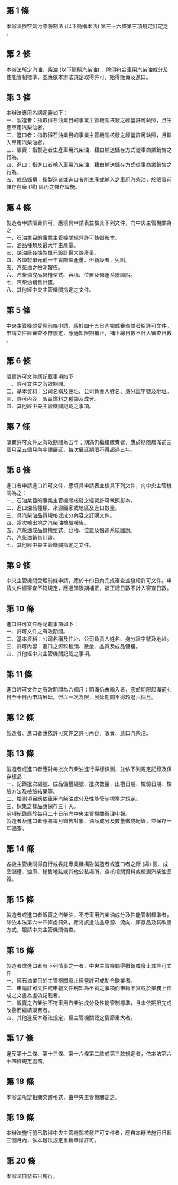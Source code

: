 第 1 條
-------
本辦法依空氣污染防制法 (以下簡稱本法) 第三十六條第三項規定訂定之  
。

第 2 條
-------
本辦法所定汽油、柴油 (以下簡稱汽柴油) ，除須符合車用汽柴油成分及  
性能管制標準，並應依本辦法規定取得許可，始得販賣及進口。

第 3 條
-------
本辦法專用名詞定義如下：  
一、製造者：指取得石油業目的事業主管機關核發之經營許可執照，且生  
    產車用汽柴油者。  
二、進口者：指取得石油業目的事業主管機關核發之經營許可執照，且輸  
    入車用汽柴油者。  
三、販賣：指製造者生產車用汽柴油，藉由輸送儲存方式從事商業銷售之  
    行為。  
四、進口：指進口者輸入車用汽柴油，藉由輸送儲存方式從事商業銷售之  
    行為。  
五、成品儲槽：指製造者或進口者所生產或輸入之車用汽柴油，於販賣前  
    儲存在廠 (場) 區內之儲存設施。

第 4 條
-------
製造者申請販賣許可，應填具申請表並檢具下列文件，向中央主管機關為  
之：  
一、石油業目的事業主管機關經營許可執照影本。  
二、油品種類及最大年生產量。  
三、煉油廠各煉製單元設計最大煉產量。  
四、各煉製單元前一年實際煉產量。但新設者，免附。  
五、汽柴油之檢測報告。  
六、汽柴油成品儲槽型式、容積、位置及儲運系統圖說。  
七、汽柴油銷售計畫。  
八、其他經中央主管機關指定之文件。

第 5 條
-------
中央主管機關受理前條申請，應於四十五日內完成審查並發給許可文件。  
申請文件經審查不符規定，應通知限期補正，補正總日數不計入審查日數  
。

第 6 條
-------
販賣許可文件應記載事項如下：  
一、許可文件之有效期間。  
二、基本資料：公司名稱及住址、公司負責人姓名、身分證字號及地址。  
三、許可內容：販賣燃料之種類及成分。  
四、其他經中央主管機關記載之事項。

第 7 條
-------
販賣許可文件之有效期間為五年；期滿仍繼續販賣者，應於期限屆滿前三  
個月至五個月內申請展延，每次展延期限不得超過五年。

第 8 條
-------
進口者申請進口許可文件，應填具申請表並檢具下列文件，向中央主管機  
關為之：  
一、石油業目的事業主管機關核發之經營許可執照影本。  
二、進口油品種類、來源國家或地區及進口數量。  
三、具汽柴油品質規格或成分內容之訂購文件。  
四、當次輸出地之汽柴油檢驗報告。  
五、汽柴油成品儲槽型式、容積、位置及儲運系統圖說。  
六、汽柴油銷售計畫。  
七、其他經中央主管機關指定之文件。

第 9 條
-------
中央主管機關受理前條申請，應於十四日內完成審查並發給許可文件。申  
請文件經審查不符規定，應通知限期補正，補正總日數不計入審查日數。

第 10 條
--------
進口許可文件應記載事項如下：  
一、許可文件之有效期間。  
二、基本資料：公司名稱及住址、公司負責人姓名、身分證字號及地址。  
三、許可內容：進口之燃料種類、數量、品質及成品儲槽。  
四、其他經中央主管機關記載之事項。

第 11 條
--------
進口許可文件之有效期間為六個月；期滿仍未輸入者，應於期限屆滿前七  
日至十日內申請展延。但以一次為限，展延期間不得超過六個月。

第 12 條
--------
製造者、進口者應依許可文件之許可內容，販賣、進口汽柴油。

第 13 條
--------
製造者或進口者應對每批次汽柴油進行採樣檢測，並依下列規定記錄及保  
存樣品：  
一、記錄批次編號、成品儲槽編號、批次數量、出槽日期、檢驗日期、檢  
    驗方法及檢驗結果等。  
二、檢測項目應依車用汽柴油成分及性能管制標準之規定。  
三、採集之樣品應保存三十天。  
前項紀錄應於每月二十日前向中央主管機關辦理申報。  
製造者及進口者應將每月銷售對象、油品成分及數量做成紀錄，並保存一  
年備查。

第 14 條
--------
各級主管機關得自行或委託專業機構對製造者或進口者之廠 (場) 區、成  
品儲槽、油庫、銷售地點或其他公私場所，查核相關資料或檢測汽柴油品  
質。

第 15 條
--------
製造者或進口者販賣之汽柴油，不符車用汽柴油成分及性能管制標準者，  
除依本法第六十四條處罰外，應將該批油品來源、流向、庫存品及其改善  
方式，報請中央主管機關備查。

第 16 條
--------
製造者或進口者有下列情事之一者，中央主管機關得撤銷或廢止其許可文  
件：  
一、經石油業目的主管機關廢止經營許可或勒令歇業者。  
二、申請許可文件或申報文件明知為不實之事項而申報不實或於業務上作  
    成之文書為虛偽記載者。  
三、販賣之汽柴油不符車用汽柴油成分及性能管制標準，且未依期限完成  
    改善而繼續販賣者。  
四、其他違反本辦法規定，經主管機關認定情節重大者。

第 17 條
--------
違反第十二條、第十三條、第十六條第二款或第三款規定者，依本法第六  
十四條規定處罰。

第 18 條
--------
本辦法所定相關文書格式，由中央主管機關定之。

第 19 條
--------
本辦法施行前已取得中央主管機關核發許可文件者，應自本辦法施行日起  
三個月內，依本辦法規定重新申請許可。

第 20 條
--------
本辦法自發布日施行。

